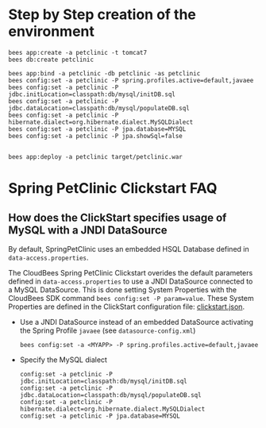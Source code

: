 
# Step by Step creation of the environment

```
bees app:create -a petclinic -t tomcat7
bees db:create petclinic

bees app:bind -a petclinic -db petclinic -as petclinic
bees config:set -a petclinic -P spring.profiles.active=default,javaee
bees config:set -a petclinic -P jdbc.initLocation=classpath:db/mysql/initDB.sql
bees config:set -a petclinic -P jdbc.dataLocation=classpath:db/mysql/populateDB.sql
bees config:set -a petclinic -P hibernate.dialect=org.hibernate.dialect.MySQLDialect
bees config:set -a petclinic -P jpa.database=MYSQL
bees config:set -a petclinic -P jpa.showSql=false


bees app:deploy -a petclinic target/petclinic.war
```

# Spring PetClinic Clickstart FAQ

## How does the ClickStart specifies usage of MySQL with a JNDI DataSource

By default, SpringPetClinic uses an embedded HSQL Database defined in `data-access.properties`.

The CloudBees Spring PetClinic Clickstart overides the default parameters defined in `data-access.properties`
to use a JNDI DataSource connected to a MySQL DataSource. This is done setting System Properties with the CloudBees SDK
command `bees config:set -P param=value`. These System Properties are defined in the ClickStart configuration file:
[clickstart.json](https://github.com/CloudBees-community/spring-petclinic-clickstart/blob/master/clickstart.json).

* Use a JNDI DataSource instead of an embedded DataSource activating the Spring Profile `javaee` (see `datasource-config.xml`)

      bees config:set -a <MYAPP> -P spring.profiles.active=default,javaee

* Specify the MySQL dialect

      config:set -a petclinic -P jdbc.initLocation=classpath:db/mysql/initDB.sql
      config:set -a petclinic -P jdbc.dataLocation=classpath:db/mysql/populateDB.sql
      config:set -a petclinic -P hibernate.dialect=org.hibernate.dialect.MySQLDialect
      config:set -a petclinic -P jpa.database=MYSQL
